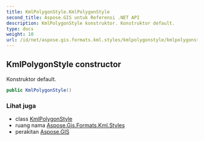```yaml
---
title: KmlPolygonStyle.KmlPolygonStyle
second_title: Aspose.GIS untuk Referensi .NET API
description: KmlPolygonStyle konstruktor. Konstruktor default.
type: docs
weight: 10
url: /id/net/aspose.gis.formats.kml.styles/kmlpolygonstyle/kmlpolygonstyle/
---
```

## KmlPolygonStyle constructor

Konstruktor default.

```csharp
public KmlPolygonStyle()
```

### Lihat juga

* class [KmlPolygonStyle](../)
* ruang nama [Aspose.Gis.Formats.Kml.Styles](../../kmlpolygonstyle/)
* perakitan [Aspose.GIS](../../../)


